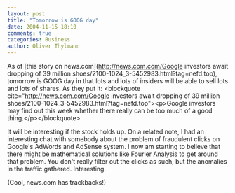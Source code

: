 ```yaml
---
layout: post
title: "Tomorrow is GOOG day"
date: 2004-11-15 18:10
comments: true
categories: Business
author: Oliver Thylmann
---
```



As of [this story on news.com](http://news.com.com/Google investors await dropping of 39 million shoes/2100-1024_3-5452983.html?tag=nefd.top), tomorrow is GOOG day in that lots and lots of insiders will be able to sell lots and lots of shares. As they put it:
&lt;blockquote cite=&quot;http://news.com.com/Google investors await dropping of 39 million shoes/2100-1024_3-5452983.html?tag=nefd.top&quot;&gt;&lt;p&gt;Google investors may find out this week whether there really can be too much of a good thing.&lt;/p&gt;&lt;/blockquote&gt;

It will be interesting if the stock holds up. On a related note, I had an interesting chat with somebody about the problem of fraudulent clicks on Google's AdWords and AdSense system. I now am starting to believe that there might be mathematical solutions like Fourier Analysis to get around that problem. You don't really filter out the clicks as such, but the anomalies in the traffic gathered. Interesting.

(Cool, news.com has trackbacks!)


